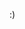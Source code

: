 :)

<!---
Kmodsh/Kmodsh is a ✨ special ✨ repository because its `README.md` (this file) appears on your GitHub profile.
You can click the Preview link to take a look at your changes.
--->
